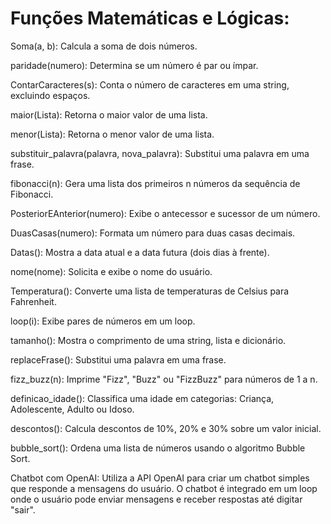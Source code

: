 # Funções Matemáticas e Lógicas:

Soma(a, b): Calcula a soma de dois números.

paridade(numero): Determina se um número é par ou ímpar.

ContarCaracteres(s): Conta o número de caracteres em uma string, excluindo espaços.

maior(Lista): Retorna o maior valor de uma lista.

menor(Lista): Retorna o menor valor de uma lista.

substituir_palavra(palavra, nova_palavra): Substitui uma palavra em uma frase.

fibonacci(n): Gera uma lista dos primeiros n números da sequência de Fibonacci.

PosteriorEAnterior(numero): Exibe o antecessor e sucessor de um número.

DuasCasas(numero): Formata um número para duas casas decimais.

Datas(): Mostra a data atual e a data futura (dois dias à frente).

nome(nome): Solicita e exibe o nome do usuário.

Temperatura(): Converte uma lista de temperaturas de Celsius para Fahrenheit.

loop(i): Exibe pares de números em um loop.

tamanho(): Mostra o comprimento de uma string, lista e dicionário.

replaceFrase(): Substitui uma palavra em uma frase.

fizz_buzz(n): Imprime "Fizz", "Buzz" ou "FizzBuzz" para números de 1 a n.

definicao_idade(): Classifica uma idade em categorias: Criança, Adolescente, Adulto ou Idoso.

descontos(): Calcula descontos de 10%, 20% e 30% sobre um valor inicial.

bubble_sort(): Ordena uma lista de números usando o algoritmo Bubble Sort.

Chatbot com OpenAI:
Utiliza a API OpenAI para criar um chatbot simples que responde a mensagens do usuário. O chatbot é integrado em um loop onde o usuário pode enviar mensagens e receber respostas até digitar "sair".
